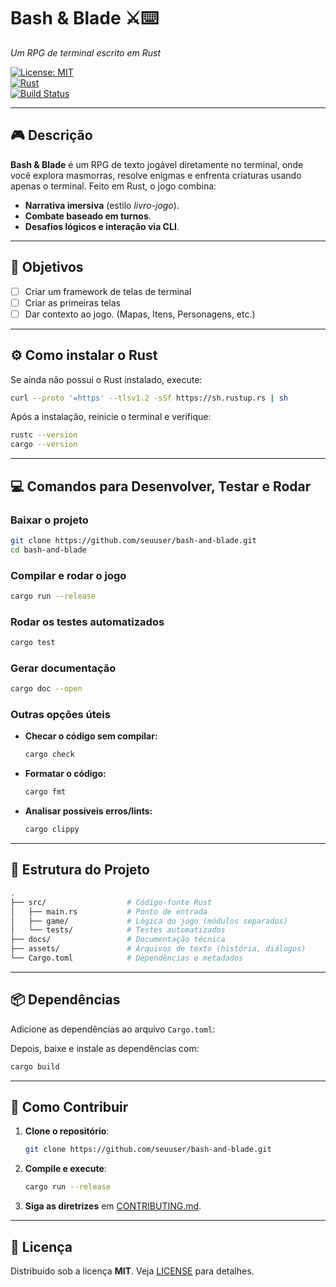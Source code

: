 # **Bash & Blade** ⚔️⌨️  

*Um RPG de terminal escrito em Rust*  

[![License: MIT](https://img.shields.io/badge/License-MIT-blue.svg)](LICENSE)  
[![Rust](https://img.shields.io/badge/Rust-1.70%2B-orange?logo=rust)](https://www.rust-lang.org/)  
[![Build Status](https://img.shields.io/github/actions/workflow/status/CaioSimioni/bash-and-blade/ci.yml?branch=master)](https://github.com/CaioSimioni/bash-and-blade/actions)

---

## 🎮 **Descrição**  

**Bash & Blade** é um RPG de texto jogável diretamente no terminal, onde você explora masmorras, resolve enigmas e enfrenta criaturas usando apenas o terminal. Feito em Rust, o jogo combina:  

- **Narrativa imersiva** (estilo *livro-jogo*).  
- **Combate baseado em turnos**.  
- **Desafios lógicos e interação via CLI**.  

---

## 🚀 **Objetivos**  

- [ ] Criar um framework de telas de terminal
- [ ] Criar as primeiras telas
- [ ] Dar contexto ao jogo. (Mapas, Itens, Personagens, etc.)

---

## ⚙️ **Como instalar o Rust**

Se ainda não possui o Rust instalado, execute:

```bash
curl --proto '=https' --tlsv1.2 -sSf https://sh.rustup.rs | sh
```

Após a instalação, reinicie o terminal e verifique:

```bash
rustc --version
cargo --version
```

---

## 💻 **Comandos para Desenvolver, Testar e Rodar**

### Baixar o projeto

```bash
git clone https://github.com/seuuser/bash-and-blade.git
cd bash-and-blade
```

### Compilar e rodar o jogo

```bash
cargo run --release
```

### Rodar os testes automatizados

```bash
cargo test
```

### Gerar documentação

```bash
cargo doc --open
```

### Outras opções úteis

- **Checar o código sem compilar:**

  ```bash
  cargo check
  ```

- **Formatar o código:**  

  ```bash
  cargo fmt
  ```

- **Analisar possíveis erros/lints:**  

  ```bash
  cargo clippy
  ```

---

## 📂 **Estrutura do Projeto**

```bash
.
├── src/                  # Código-fonte Rust
│   ├── main.rs           # Ponto de entrada
│   ├── game/             # Lógica do jogo (módulos separados)
│   └── tests/            # Testes automatizados
├── docs/                 # Documentação técnica
├── assets/               # Arquivos de texto (história, diálogos)
└── Cargo.toml            # Dependências e metadados
```

---

## 📦 **Dependências**

Adicione as dependências ao arquivo `Cargo.toml`:

Depois, baixe e instale as dependências com:

```bash
cargo build
```

---

## 🔧 **Como Contribuir**  

1. **Clone o repositório**:  

   ```bash
   git clone https://github.com/seuuser/bash-and-blade.git
   ```

2. **Compile e execute**:  

   ```bash
   cargo run --release
   ```

3. **Siga as diretrizes** em [CONTRIBUTING.md](CONTRIBUTING.md).  

---

## 📜 **Licença**  

Distribuído sob a licença **MIT**. Veja [LICENSE](LICENSE) para detalhes.
